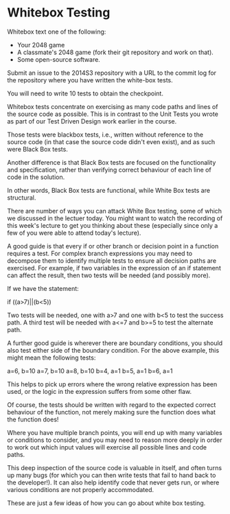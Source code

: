 Whitebox Testing
================

Whitebox text one of the following:
  * Your 2048 game
  * A classmate's 2048 game (fork their git repository and work on that).
  * Some open-source software.

Submit an issue to the 2014S3 repository with a URL to the commit log for the
repository where you have written the white-box tests.  

You will need to write 10 tests to obtain the checkpoint.

Whitebox tests concentrate on exercising as many code paths and lines of the
source code as possible.  This is in contrast to the Unit Tests you wrote as
part of our Test Driven Design work earlier in the course. 

Those tests were
blackbox tests, i.e., written without reference to the source code (in that
case the source code didn't even exist), and as such were Black Box tests.

Another difference is that Black Box tests are focused on the functionality
and specification, rather than verifying correct behaviour of each line of
code in the solution.

In other words, Black Box tests are functional, while White Box tests are
structural.

There are number of ways you can attack White Box testing, some of which we
discussed in the lectuer today.  You might want to watch the recording of
this week's lecture to get you thinking about these (especially since only
a few of you were able to attend today's lecture).

A good guide is that every if or other branch or decision point in a function
requires a test.  For complex branch expressions you may need to decompose them
to identify multiple tests to ensure all decision paths are exercised.  For
example, if two variables in the expression of an if statement can affect the
result, then two tests will be needed (and possibly more).

If we have the statement:

  if ((a>7)||(b<5))

Two tests will be needed, one with a>7 and one with b<5 to test the success path.
A third test will be needed with a<=7 and b>=5 to test the alternate path.

A further good guide is wherever there are boundary conditions, you should also test
either side of the boundary condition.  For the above example, this might mean the
following tests:

  a=6, b=10
  a=7, b=10
  a=8, b=10
  b=4, a=1
  b=5, a=1
  b=6, a=1

This helps to pick up errors where the wrong relative expression has been used, or the
logic in the expression suffers from some other flaw.

Of course, the tests should be written with regard to the expected correct behaviour of
the function, not merely making sure the function does what the function does!

Where you have multiple branch points, you will end up with many variables or conditions
to consider, and you may need to reason more deeply in order to work out which input
values will exercise all possible lines and code paths.

This deep inspection of the source code is valuable in itself, and often turns up many
bugs (for which you can then write tests that fail to hand back to the developer!). It
can also help identify code that never gets run, or where various conditions are not
properly accommodated.

These are just a few ideas of how you can go about white box testing.



